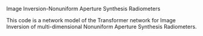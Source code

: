 Image Inversion-Nonuniform Aperture Synthesis Radiometers

This code is a network model of the Transformer network for  Image Inversion of multi-dimensional Nonuniform Aperture Synthesis Radiometers.
